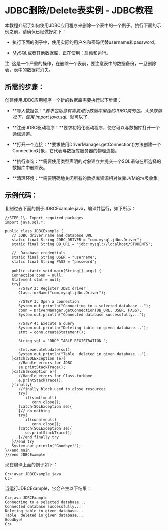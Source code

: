 # JDBC删除/Delete表实例 - JDBC教程

本教程介绍了如何使用JDBC应用程序来删除一个表中的一个例子。执行下面的示例之前，请确保已经做好如下：

*   执行下面的例子中，使用实际的用户名和密码代替username和password。

*   MySQL或者其他数据库，正在使用：启动和运行。

注: 这是一个严重的操作，在删除一个表前，要注意表中的数据备份，一旦删除表，表中的数据将消失。

## 所需的步骤：

创建使用JDBC应用程序一个新的数据库需要执行以下步骤：

*   **导入数据包：**要求包括含有需要进行数据库编程的JDBC类的包。大多数情况下，使用 import java.sql.*  就可以了.

*   **注册JDBC驱动程序：**要求初始化驱动程序，使它可以与数据库打开一个通信通道。

*   **打开一个连接：**要求使用DriverManager.getConnection()方法创建一个Connection对象，它代表与数据库服务器的物理连接。

*   **执行查询：**需要使用类型声明的对象建立并提交一个SQL语句在所选择的数据库中删除表。

*   **清理环境：**需要明确地关闭所有的数据库资源相对依靠JVM的垃圾收集。

## 示例代码：

复制过去下面的例子JDBCExample.java，编译并运行，如下所示：

```
//STEP 1\. Import required packages
import java.sql.*;

public class JDBCExample {
   // JDBC driver name and database URL
   static final String JDBC_DRIVER = "com.mysql.jdbc.Driver";  
   static final String DB_URL = "jdbc:mysql://localhost/STUDENTS";

   //  Database credentials
   static final String USER = "username";
   static final String PASS = "password";

   public static void main(String[] args) {
   Connection conn = null;
   Statement stmt = null;
   try{
      //STEP 2: Register JDBC driver
      Class.forName("com.mysql.jdbc.Driver");

      //STEP 3: Open a connection
      System.out.println("Connecting to a selected database...");
      conn = DriverManager.getConnection(DB_URL, USER, PASS);
      System.out.println("Connected database successfully...");

      //STEP 4: Execute a query
      System.out.println("Deleting table in given database...");
      stmt = conn.createStatement();

      String sql = "DROP TABLE REGISTRATION ";

      stmt.executeUpdate(sql);
      System.out.println("Table  deleted in given database...");
   }catch(SQLException se){
      //Handle errors for JDBC
      se.printStackTrace();
   }catch(Exception e){
      //Handle errors for Class.forName
      e.printStackTrace();
   }finally{
      //finally block used to close resources
      try{
         if(stmt!=null)
            conn.close();
      }catch(SQLException se){
      }// do nothing
      try{
         if(conn!=null)
            conn.close();
      }catch(SQLException se){
         se.printStackTrace();
      }//end finally try
   }//end try
   System.out.println("Goodbye!");
}//end main
}//end JDBCExample
```

现在编译上面的例子如下：

```
C:>javac JDBCExample.java
C:>
```

当运行JDBCExample，它会产生以下结果：

```
C:>java JDBCExample
Connecting to a selected database...
Connected database successfully...
Deleting table in given database...
Table  deleted in given database...
Goodbye!
C:>
```

